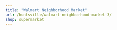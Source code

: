 ```yaml
---
title: "Walmart Neighborhood Market"
url: /huntsville/walmart-neighborhood-market-3/
shop: supermarket
---
```

